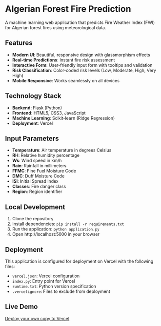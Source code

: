 # Algerian Forest Fire Prediction

A machine learning web application that predicts Fire Weather Index (FWI) for Algerian forest fires using meteorological data.

## Features

- **Modern UI**: Beautiful, responsive design with glassmorphism effects
- **Real-time Predictions**: Instant fire risk assessment
- **Interactive Form**: User-friendly input form with tooltips and validation
- **Risk Classification**: Color-coded risk levels (Low, Moderate, High, Very High)
- **Mobile Responsive**: Works seamlessly on all devices

## Technology Stack

- **Backend**: Flask (Python)
- **Frontend**: HTML5, CSS3, JavaScript
- **Machine Learning**: Scikit-learn (Ridge Regression)
- **Deployment**: Vercel

## Input Parameters

- **Temperature**: Air temperature in degrees Celsius
- **RH**: Relative humidity percentage
- **Ws**: Wind speed in km/h
- **Rain**: Rainfall in millimeters
- **FFMC**: Fine Fuel Moisture Code
- **DMC**: Duff Moisture Code
- **ISI**: Initial Spread Index
- **Classes**: Fire danger class
- **Region**: Region identifier

## Local Development

1. Clone the repository
2. Install dependencies: `pip install -r requirements.txt`
3. Run the application: `python application.py`
4. Open http://localhost:5000 in your browser

## Deployment

This application is configured for deployment on Vercel with the following files:
- `vercel.json`: Vercel configuration
- `index.py`: Entry point for Vercel
- `runtime.txt`: Python version specification
- `.vercelignore`: Files to exclude from deployment

## Live Demo

[Deploy your own copy to Vercel](https://vercel.com/new/clone)
